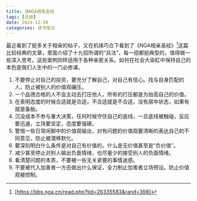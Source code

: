 ```yaml
---
title: 读NGA相亲圣经
tags: [总结]
date: 2024-12-20
categories: 读书笔记
---
```


最近看到了挺多关于相亲的帖子，又在机缘巧合下看到了《NGA相亲圣经》[^1]这篇比较经典的文章，里面介绍了十九招所谓的“兵法”，每一招都挺典型的，值得做一些深入思考。这些案例同样适用于各种亲密关系。如何在社会大染缸中保持自己的本色是我们人生中的一门必修课。

1. 不要停止对自己的投资，要充分了解自己，对自己有信心。找与自身匹配的人，防止被别人的价值观碾压。
2. 一个品德合格的人不会主动去打压他人，所有的打压都是为抬高自己的价值。
3. 在表明态度的时候合适就是合适，不合适就是不合适，没有居中状态，如果有就是备胎。
4. 沉没成本不参与重大决策，任何时候守住自己的底线，一旦底线被触碰，反应要迅速，立场要坚定，态度要强硬。
5. 警惕一些日常闲聊中的价值观输出，对有问题的价值观要清晰的表达自己的不同意见，防止被潜移默化。
6. 要深刻明白什么条件是对自己有价值的，什么是无价值甚至是“负价值”。
7. 减少甚至停止对别人输出负面情绪，也尽量少的接受别人的负面情绪。
8. 看清楚问题的本质，不要被一些无关紧要的事情迷惑。
9. 不要被代入加害者一方去做出什么保证，全力制止加害者立场预设。防止价值观被控制。

[^1]: [https://bbs.nga.cn/read.php?tid=26335583&rand=398]
